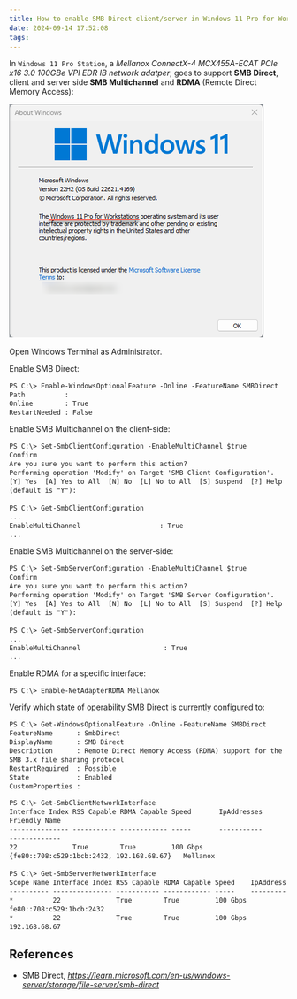 ```yaml
---
title: How to enable SMB Direct client/server in Windows 11 Pro for Workstations
date: 2024-09-14 17:52:08
tags:
---
```


In `Windows 11 Pro Station`, a _Mellanox ConnectX-4 MCX455A-ECAT PCIe x16 3.0 100GBe VPI EDR IB network adatper_, goes to support **SMB Direct**, client and server side **SMB Multichannel** and **RDMA** (Remote Direct Memory Access):

![Windows 11 Pro for Workstations](/img/Windows%2011%20Pro%20for%20Workstations.png "Windows 11 Pro for Workstations")

Open Windows Terminal as Administrator.

Enable SMB Direct:

```
PS C:\> Enable-WindowsOptionalFeature -Online -FeatureName SMBDirect
Path          :
Online        : True
RestartNeeded : False
```

Enable SMB Multichannel on the client-side:

```
PS C:\> Set-SmbClientConfiguration -EnableMultiChannel $true
Confirm
Are you sure you want to perform this action?
Performing operation 'Modify' on Target 'SMB Client Configuration'.
[Y] Yes  [A] Yes to All  [N] No  [L] No to All  [S] Suspend  [?] Help (default is "Y"):

PS C:\> Get-SmbClientConfiguration
...
EnableMultiChannel                    : True
...
```

Enable SMB Multichannel on the server-side:

```
PS C:\> Set-SmbServerConfiguration -EnableMultiChannel $true
Confirm
Are you sure you want to perform this action?
Performing operation 'Modify' on Target 'SMB Server Configuration'.
[Y] Yes  [A] Yes to All  [N] No  [L] No to All  [S] Suspend  [?] Help (default is "Y"):

PS C:\> Get-SmbServerConfiguration
...
EnableMultiChannel                     : True
...
```

Enable RDMA for a specific interface:

```
PS C:\> Enable-NetAdapterRDMA Mellanox
```

Verify which state of operability SMB Direct is currently configured to:

```
PS C:\> Get-WindowsOptionalFeature -Online -FeatureName SMBDirect
FeatureName      : SmbDirect
DisplayName      : SMB Direct
Description      : Remote Direct Memory Access (RDMA) support for the SMB 3.x file sharing protocol
RestartRequired  : Possible
State            : Enabled
CustomProperties :
```

```
PS C:\> Get-SmbClientNetworkInterface
Interface Index RSS Capable RDMA Capable Speed       IpAddresses                                 Friendly Name
--------------- ----------- ------------ -----       -----------                                 -------------
22              True        True         100 Gbps    {fe80::708:c529:1bcb:2432, 192.168.68.67}   Mellanox

PS C:\> Get-SmbServerNetworkInterface
Scope Name Interface Index RSS Capable RDMA Capable Speed    IpAddress
---------- --------------- ----------- ------------ -----    ---------
*          22              True        True         100 Gbps fe80::708:c529:1bcb:2432
*          22              True        True         100 Gbps 192.168.68.67
```

References
----------

- SMB Direct, _https://learn.microsoft.com/en-us/windows-server/storage/file-server/smb-direct_
